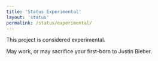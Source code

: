 ```yaml
---
title: 'Status Experimental'
layout: 'status'
permalink: /status/experimental/
---
```


This project is considered experimental.

May work, or may sacrifice your first-born to Justin Bieber.
